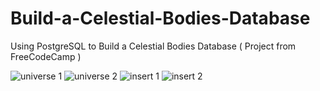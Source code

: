 # Build-a-Celestial-Bodies-Database
Using PostgreSQL to Build a Celestial Bodies Database ( Project from FreeCodeCamp )

![universe 1](https://github.com/user-attachments/assets/2afa27ef-639f-46cf-adbd-aae4fe7728e7)
![universe 2](https://github.com/user-attachments/assets/03153f7b-069c-4991-b252-9454f5b87dcd)
![insert 1](https://github.com/user-attachments/assets/885e9a28-ab49-439d-b2e4-5577d590016c)
![insert 2](https://github.com/user-attachments/assets/5f937f8c-a45f-42c6-90ac-9b8cbfb156d6)
